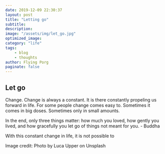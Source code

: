 ```yaml
---
date: 2019-12-09 22:30:37
layout: post
title: "Letting go"
subtitle:
description:
image: "/assets/img/let_go.jpg"
optimized_image:
category: "life"
tags:
    - blog
    - thoughts
author: Flying Porg
paginate: false
---
```


## Let go

Change. Change is always a constant. It is there constantly propeling us forward in life. For some people change comes easy to. Sometimes it comes in big doses. Sometimes only in small amounts.

In the end, only three things matter: how much you loved, how gently you lived, and how gracefully you let go of things not meant for you. - Buddha

With this constant change in life, it is not possible to 

Image credit: Photo by Luca Upper on Unsplash